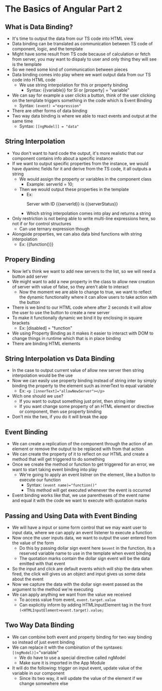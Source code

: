 # The Basics of Angular Part 2

## What is Data Binding?

* It's time to output the data from our TS code into HTML view
* Data binding can be translated as communication between TS code of component,
logic, and the template
* Might have some result from TS code because of calculation or fetch from server, you may want to dispaly to user and only thing they will see is the template
* So we need some kind of communication between pieces
* Data binding comes into play where we want output data from our TS code into HTML code
  * We use string interpolation for this or property binding
    * Syntax: {{variable}} for SI or [property] = "variable"
* We can say for example a user clicks a button, think of the user clicking on the template triggers something in the code which is Event Binding
  * Syntax: `(event) ="expression"`
* There are other forms of data binding
* Two way data binding is where we able to react events and output at the same time
  * Syntax: `[[ngModel]] = "data"`

## String Interpolation
* You don't want to hard code the output, it's more realistic that our component contains info about a specific instance
* If we want to output specific properties from the instance, we would have dyanimc fields for it and derive from the TS code, it all outputs a string
  * We would assign the property or variables in the component class
    * Example: serverId = 10;
  * Then we would output these properties in the template
    * Ex: <p>Server with ID {{serverId}} is {{serverStatus}}</p>
    * Which string interpolation comes into play and returns a string
* Only restriction is not being able to write multi-line expressions here, so not if or for control structures
  * Can use ternary expression though
* Alongside properties, we can also data bind functions with string interpolation
  * Ex: {{function()}}

## Propery Binding
* Now let's think we want to add new servers to the list, so we will need a button add server
* We might want to add a new property in the class to allow new creation of server with value of false, so they aren't able to interact
  * Now the moment we are able to change to true, we want to reflect the dynamic functionality where it can allow users to take action with the button
* There is we bind to our HTML code where after 2 seconds it will allow the user to use the button to create a new server
* To make it functionally dynamic we bind it by enclosing in square brackets
  * Ex: [disabled] = "function"
* We using Property Binding as it makes it easier to interact with DOM to change things in runtime which that is in place binding
* There are binding HTML elements

## String Interpolation vs Data Binding
* In the case to output current value of allow new server then string interpolation would be the use
* Now we can easily use property binding instead of string inter by simply binding the property to the element such as innerText to equal variable
  * Ex: `<p [innerText]="allowNewServer"></p>`
* Wich one should we use?
  * If you want to output something just print, then string inter
  * If you want change some property of an HTML element or directive or component, then use property binding
* Don't mix the two, if you do it will break the app

## Event Binding
* We can create a replication of the component through the action of an element or remove the output to be replaced with from that action
* We can create the property of it to reflect on our HTML and create a method that will get triggered to do something
* Once we create the method or function to get triggered for an error, we want to start taking event binding into play
  * We're going to apply an event listner on the element, like a button to execute our function
    * Syntax: `(event name)="function()"`
    * This method will get executed whenever the event is occurred
* Event binding works like that, we use parentheses of the event name and equal it with the code we want to execute with quotation marks

## Passing and Using Data with Event Binding
* We will have a input or some form control that we may want user to input data, where we can apply an event listener to execute a function
* Now once the user inputs data, we want to output the user entered from the value of the form
  * Do this by passing dollar sign event here `$event` in the function, its a reserved variable name to use in the template when event binding
  * The quotation marks contain the dollar sign event will be the data emitted with that event
* So the input and click are default events which will ship the data when fired, the click will gives us an object and input gives us some data about the event
* Now we capture the data with the dollar sign event passed as the argument to the method we're executing
* We can apply anything we want from the value we received
  * To access value from event, `event.target.value`
  * Can explicitiy inform by adding HTMLInputElement tag in the front `(<HTMLInputElement>event.target).value;`

## Two Way Data Binding
* We can combine both event and property binding for two way binding so instead of just event binding
* We can replace it with the combination of the syntaxes: `[(ngModel)]`="variable"
  * We do have to use a special directive called ngModel
  * Make sure it is imported in the App Module
* It will do the following: trigger on input event, update value of the variable in our component
  * Since its two way, it will update the value of the element if we change somewhere else
